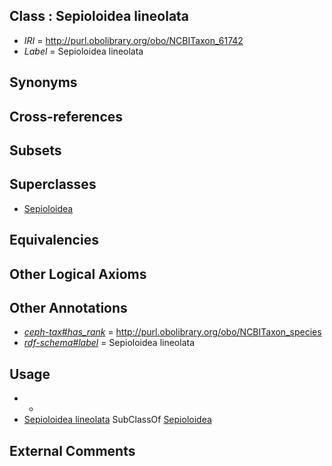 
## Class : Sepioloidea lineolata

 * *IRI* = http://purl.obolibrary.org/obo/NCBITaxon_61742
 * *Label* = Sepioloidea lineolata

## Synonyms


## Cross-references


## Subsets


## Superclasses

 * [Sepioloidea](../../NCBITaxon/41/NCBITaxon_61741.md)

## Equivalencies


## Other Logical Axioms


## Other Annotations

 * *[ceph-tax#has_rank](../../ceph-tax#has/nk/ceph-tax#has_rank.md)* = http://purl.obolibrary.org/obo/NCBITaxon_species
 * *[rdf-schema#label](../../el/rdf-schema#label.md)* = Sepioloidea lineolata

## Usage

 * -
 * [Sepioloidea lineolata](../../NCBITaxon/42/NCBITaxon_61742.md) SubClassOf [Sepioloidea](../../NCBITaxon/41/NCBITaxon_61741.md)

## External Comments

